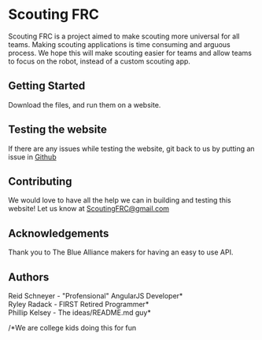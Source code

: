 # Scouting FRC
Scouting FRC is a project aimed to make scouting more universal for all teams. 
Making scouting applications is time consuming and arguous process. We hope this
will make scouting easier for teams and allow teams to focus on the robot,
instead of a custom scouting app.

## Getting Started
Download the files, and run them on a website.

## Testing the website
If there are any issues while testing the website, git back to us by putting an
issue in [Github](https://github.com/RSchneyer/scoutingfrc/issues)

## Contributing
We would love to have all the help we can in building and testing this website!
Let us know at [ScoutingFRC@gmail.com](mailto:ScoutingFRC@gmail.com)

## Acknowledgements
Thank you to The Blue Alliance makers for having an easy to use API.

## Authors
Reid Schneyer - "Profensional" AngularJS Developer*  
Ryley Radack - FIRST Retired Programmer*  
Phillip Kelsey - The ideas/README.md guy*

/*We are college kids doing this for fun
